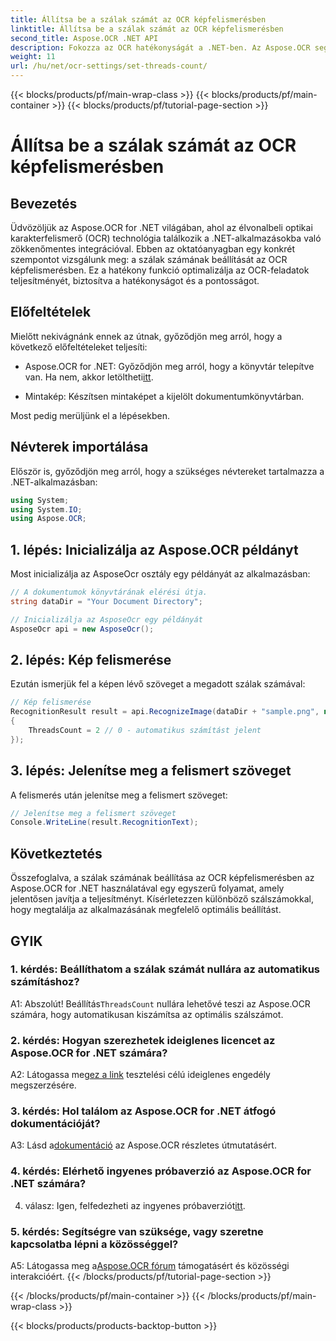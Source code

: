```yaml
---
title: Állítsa be a szálak számát az OCR képfelismerésben
linktitle: Állítsa be a szálak számát az OCR képfelismerésben
second_title: Aspose.OCR .NET API
description: Fokozza az OCR hatékonyságát a .NET-ben. Az Aspose.OCR segítségével könnyedén beállíthatja a szálak számát. Növelje a pontosságot és a sebességet.
weight: 11
url: /hu/net/ocr-settings/set-threads-count/
---
```


{{< blocks/products/pf/main-wrap-class >}}
{{< blocks/products/pf/main-container >}}
{{< blocks/products/pf/tutorial-page-section >}}

# Állítsa be a szálak számát az OCR képfelismerésben

## Bevezetés

Üdvözöljük az Aspose.OCR for .NET világában, ahol az élvonalbeli optikai karakterfelismerő (OCR) technológia találkozik a .NET-alkalmazásokba való zökkenőmentes integrációval. Ebben az oktatóanyagban egy konkrét szempontot vizsgálunk meg: a szálak számának beállítását az OCR képfelismerésben. Ez a hatékony funkció optimalizálja az OCR-feladatok teljesítményét, biztosítva a hatékonyságot és a pontosságot.

## Előfeltételek

Mielőtt nekivágnánk ennek az útnak, győződjön meg arról, hogy a következő előfeltételeket teljesíti:

-  Aspose.OCR for .NET: Győződjön meg arról, hogy a könyvtár telepítve van. Ha nem, akkor letöltheti[itt](https://releases.aspose.com/ocr/net/).

- Mintakép: Készítsen mintaképet a kijelölt dokumentumkönyvtárban.

Most pedig merüljünk el a lépésekben.

## Névterek importálása

Először is, győződjön meg arról, hogy a szükséges névtereket tartalmazza a .NET-alkalmazásban:

```csharp
using System;
using System.IO;
using Aspose.OCR;
```

## 1. lépés: Inicializálja az Aspose.OCR példányt

Most inicializálja az AsposeOcr osztály egy példányát az alkalmazásban:

```csharp
// A dokumentumok könyvtárának elérési útja.
string dataDir = "Your Document Directory";

// Inicializálja az AsposeOcr egy példányát
AsposeOcr api = new AsposeOcr();
```

## 2. lépés: Kép felismerése

Ezután ismerjük fel a képen lévő szöveget a megadott szálak számával:

```csharp
// Kép felismerése
RecognitionResult result = api.RecognizeImage(dataDir + "sample.png", new RecognitionSettings
{
    ThreadsCount = 2 // 0 - automatikus számítást jelent
});
```

## 3. lépés: Jelenítse meg a felismert szöveget

A felismerés után jelenítse meg a felismert szöveget:

```csharp
// Jelenítse meg a felismert szöveget
Console.WriteLine(result.RecognitionText);
```

## Következtetés

Összefoglalva, a szálak számának beállítása az OCR képfelismerésben az Aspose.OCR for .NET használatával egy egyszerű folyamat, amely jelentősen javítja a teljesítményt. Kísérletezzen különböző szálszámokkal, hogy megtalálja az alkalmazásának megfelelő optimális beállítást.

## GYIK

### 1. kérdés: Beállíthatom a szálak számát nullára az automatikus számításhoz?

 A1: Abszolút! Beállítás`ThreadsCount` nullára lehetővé teszi az Aspose.OCR számára, hogy automatikusan kiszámítsa az optimális szálszámot.

### 2. kérdés: Hogyan szerezhetek ideiglenes licencet az Aspose.OCR for .NET számára?

 A2: Látogassa meg[ez a link](https://purchase.aspose.com/temporary-license/) tesztelési célú ideiglenes engedély megszerzésére.

### 3. kérdés: Hol találom az Aspose.OCR for .NET átfogó dokumentációját?

 A3: Lásd a[dokumentáció](https://reference.aspose.com/ocr/net/) az Aspose.OCR részletes útmutatásért.

### 4. kérdés: Elérhető ingyenes próbaverzió az Aspose.OCR for .NET számára?

 4. válasz: Igen, felfedezheti az ingyenes próbaverziót[itt](https://releases.aspose.com/).

### 5. kérdés: Segítségre van szüksége, vagy szeretne kapcsolatba lépni a közösséggel?

 A5: Látogassa meg a[Aspose.OCR fórum](https://forum.aspose.com/c/ocr/16) támogatásért és közösségi interakcióért.
{{< /blocks/products/pf/tutorial-page-section >}}

{{< /blocks/products/pf/main-container >}}
{{< /blocks/products/pf/main-wrap-class >}}

{{< blocks/products/products-backtop-button >}}
